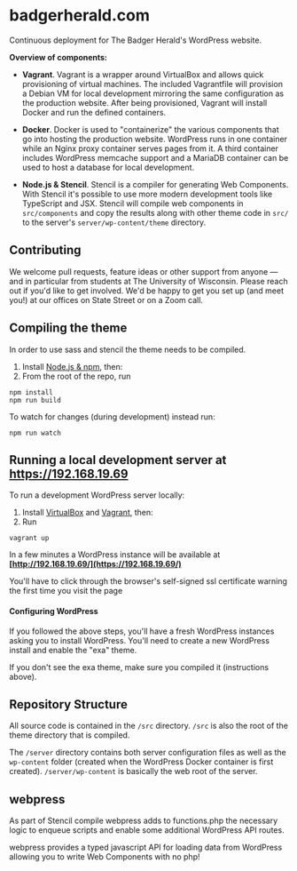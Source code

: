 # badgerherald.com

Continuous deployment for The Badger Herald's WordPress website.

**Overview of components:**

 - **Vagrant**. Vagrant is a wrapper around VirtualBox and allows quick provisioning of virtual machines. The included Vagrantfile will provision a Debian VM for local development mirroring the same configuration as the production website. After being provisioned, Vagrant will install Docker and run the defined containers.

 - **Docker**. Docker is used to "containerize" the various components that go into hosting the production website. WordPress runs in one container while an Nginx proxy container serves pages from it. A third container includes WordPress memcache support and a MariaDB container can be used to host a database for local development.

 - **Node.js & Stencil**. Stencil is a compiler for generating Web Components. With Stencil it's possible to use more modern development tools like TypeScript and JSX. Stencil will compile web components in `src/components` and copy the results along with other theme code in `src/` to the server's `server/wp-content/theme` directory.

## Contributing

We welcome pull requests, feature ideas or other support from anyone — and in particular from students at The University of Wisconsin. Please reach out if you'd like to get involved. We'd be happy to get you set up (and meet you!) at our offices on State Street or on a Zoom call.

## Compiling the theme

In order to use sass and stencil the theme needs to be compiled.

1. Install [Node.js & npm](https://docs.npmjs.com/downloading-and-installing-node-js-and-npm), then:
2. From the root of the repo, run

```
npm install
npm run build
```

To watch for changes (during development) instead run:

```
npm run watch
```

## Running a local development server at https://192.168.19.69

To run a development WordPress server locally:

1. Install [VirtualBox](https://www.virtualbox.org/wiki/Downloads) and [Vagrant](https://www.vagrantup.com/downloads.html), then:
2. Run
```
vagrant up
```

In a few minutes a WordPress instance will be available at **[http://192.168.19.69/](https://192.168.19.69/)**

You'll have to click through the browser's self-signed ssl certificate warning the first time you visit the page

#### Configuring WordPress

If you followed the above steps, you'll have a fresh WordPress instances asking you to install WordPress. You'll need to create a new WordPress install and enable the "exa" theme. 

If you don't see the exa theme, make sure you compiled it (instructions above).

## Repository Structure 

All source code is contained in the `/src` directory. `/src` is also the root of the theme directory that is compiled.

The `/server` directory contains both server configuration files as well as the `wp-content` folder (created when the WordPress Docker container is first created). `/server/wp-content` is basically the web root of the server.

## webpress

As part of Stencil compile webpress adds to functions.php the necessary logic to enqueue scripts and enable some additional WordPress API routes. 

webpress provides a typed javascript API for loading data from WordPress allowing you to write Web Components with no php!
